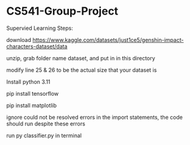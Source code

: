# CS541-Group-Project

Supervied Learning Steps:

download https://www.kaggle.com/datasets/just1ce5/genshin-impact-characters-dataset/data

unzip, grab folder name dataset, and put in in this directory

modify line 25 & 26 to be the actual size that your dataset is

Install python 3.11

pip install tensorflow

pip install matplotlib

ignore  could not be resolved errors in the import statements, the code should run despite these errors

run py classifier.py in terminal
